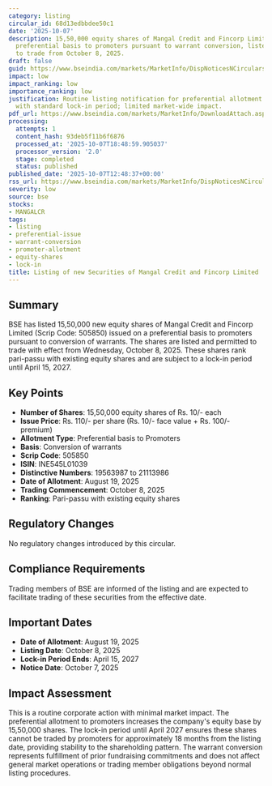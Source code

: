 ```yaml
---
category: listing
circular_id: 68d13edbbdee50c1
date: '2025-10-07'
description: 15,50,000 equity shares of Mangal Credit and Fincorp Limited issued on
  preferential basis to promoters pursuant to warrant conversion, listed and permitted
  to trade from October 8, 2025.
draft: false
guid: https://www.bseindia.com/markets/MarketInfo/DispNoticesNCirculars.aspx?Noticeid={88E72461-AEE1-4247-A9BE-BA452D493D13}&noticeno=20251007-36&dt=10/07/2025&icount=36&totcount=79&flag=0
impact: low
impact_ranking: low
importance_ranking: low
justification: Routine listing notification for preferential allotment to promoters
  with standard lock-in period; limited market-wide impact.
pdf_url: https://www.bseindia.com/markets/MarketInfo/DownloadAttach.aspx?id=20251007-36&attachedId=
processing:
  attempts: 1
  content_hash: 93deb5f11b6f6876
  processed_at: '2025-10-07T18:48:59.905037'
  processor_version: '2.0'
  stage: completed
  status: published
published_date: '2025-10-07T12:48:37+00:00'
rss_url: https://www.bseindia.com/markets/MarketInfo/DispNoticesNCirculars.aspx?Noticeid={88E72461-AEE1-4247-A9BE-BA452D493D13}&noticeno=20251007-36&dt=10/07/2025&icount=36&totcount=79&flag=0
severity: low
source: bse
stocks:
- MANGALCR
tags:
- listing
- preferential-issue
- warrant-conversion
- promoter-allotment
- equity-shares
- lock-in
title: Listing of new Securities of Mangal Credit and Fincorp Limited
---
```


## Summary

BSE has listed 15,50,000 new equity shares of Mangal Credit and Fincorp Limited (Scrip Code: 505850) issued on a preferential basis to promoters pursuant to conversion of warrants. The shares are listed and permitted to trade with effect from Wednesday, October 8, 2025. These shares rank pari-passu with existing equity shares and are subject to a lock-in period until April 15, 2027.

## Key Points

- **Number of Shares**: 15,50,000 equity shares of Rs. 10/- each
- **Issue Price**: Rs. 110/- per share (Rs. 10/- face value + Rs. 100/- premium)
- **Allotment Type**: Preferential basis to Promoters
- **Basis**: Conversion of warrants
- **Scrip Code**: 505850
- **ISIN**: INE545L01039
- **Distinctive Numbers**: 19563987 to 21113986
- **Date of Allotment**: August 19, 2025
- **Trading Commencement**: October 8, 2025
- **Ranking**: Pari-passu with existing equity shares

## Regulatory Changes

No regulatory changes introduced by this circular.

## Compliance Requirements

Trading members of BSE are informed of the listing and are expected to facilitate trading of these securities from the effective date.

## Important Dates

- **Date of Allotment**: August 19, 2025
- **Listing Date**: October 8, 2025
- **Lock-in Period Ends**: April 15, 2027
- **Notice Date**: October 7, 2025

## Impact Assessment

This is a routine corporate action with minimal market impact. The preferential allotment to promoters increases the company's equity base by 15,50,000 shares. The lock-in period until April 2027 ensures these shares cannot be traded by promoters for approximately 18 months from the listing date, providing stability to the shareholding pattern. The warrant conversion represents fulfillment of prior fundraising commitments and does not affect general market operations or trading member obligations beyond normal listing procedures.